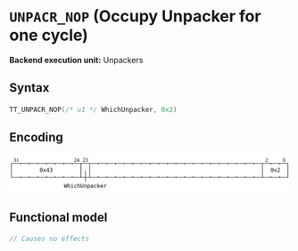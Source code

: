 # `UNPACR_NOP` (Occupy Unpacker for one cycle)

**Backend execution unit:** Unpackers

## Syntax

```c
TT_UNPACR_NOP(/* u1 */ WhichUnpacker, 0x2)
```

## Encoding

![](../../../Diagrams/Out/Bits32_UNPACR_NOP_Nop.svg)

## Functional model

```c
// Causes no effects
```
